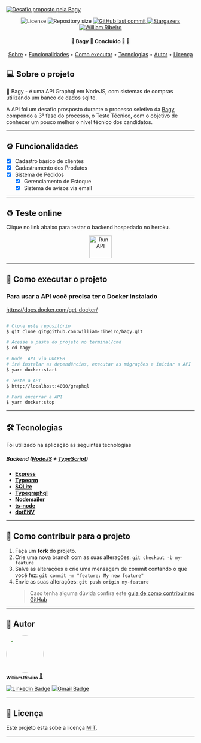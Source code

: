   <a href="https://site.bagy.com.br/">
    <img alt="Desafio proposto pela Bagy" src="https://tempodeinovacao.com.br/wp-content/uploads/2020/04/Bagy.png">
  </a>
  
<p align="center">	
 <img alt="License" src="https://img.shields.io/badge/license-MIT-8257E5">  <img alt="Repository size" src="https://img.shields.io/github/repo-size/william-ribeiro/bagy?color=774DD6" > 
  <a href="https://github.com/william-ribeiro/bagy/commits/develop">  <img alt="GitHub last commit" src="https://img.shields.io/github/last-commit/william-ribeiro/bagy?color=774DD6">
  </a> 
  <a href="https://github.com/william-ribeiro/bagy/stargazers">
    <img alt="Stargazers" src="https://img.shields.io/github/stars/william-ribeiro/bagy?color=8257E5&logo=github">
  </a>
     <a href="https://www.linkedin.com/in/william-ribeiro-0b5ab911a/">
      <img alt="William Ribeiro" src="https://img.shields.io/badge/-WilliamRibeiro-8257e5?style=flat&logo=Linkedin&logoColor=white" />
   </a>

</p>

<h4 align="center"> 
	🚧  Bagy  🚀 Concluído 🚀 🚧
</h4>

<p align="center">
 <a href="#-sobre-o-projeto">Sobre</a> •
 <a href="#-funcionalidades">Funcionalidades</a> • 
 <a href="#-como-executar-o-projeto">Como executar</a> • 
 <a href="#-tecnologias">Tecnologias</a> •  
 <a href="#-autor">Autor</a> • 
 <a href="#user-content--licença">Licença</a>
</p>

## 💻 Sobre o projeto

🚀 Bagy - é uma API Graphql em NodeJS, com sistemas de compras utilizando um banco de dados sqlite.

A API foi um desafio prosposto durante o processo seletivo da [Bagy](https://site.bagy.com.br/"), compondo a 3ª fase do processo, o Teste Técnico, com o objetivo de conhecer um pouco melhor o nível técnico dos candidatos.

---

## ⚙️ Funcionalidades

- [x] Cadastro básico de clientes
- [x] Cadastramento dos Produtos
- [x] Sistema de Pedidos
  - [x] Gerenciamento de Estoque
  - [x] Sistema de avisos via email

---

## ⚙️ Teste online

Clique no link abaixo para testar o backend hospedado no heroku.

<p align="center">
  <a href="https://bagy.herokuapp.com/graphql" target="_blank"><img src="https://img.icons8.com/color/2x/graphql.png" alt="Run API" height="60px" width="60px"></a>
</p>

---

## 🚀 Como executar o projeto

### Para usar a API você precisa ter o Docker instalado

https://docs.docker.com/get-docker/

```bash

# Clone este repositório
$ git clone git@github.com:william-ribeiro/bagy.git

# Acesse a pasta do projeto no terminal/cmd
$ cd bagy

# Rode  API via DOCKER
# irá instalar as dependências, executar as migrações e iniciar a API
$ yarn docker:start

# Teste a API
$ http://localhost:4000/graphql

# Para encerrar a API
$ yarn docker:stop


```

---

## 🛠 Tecnologias

Foi utilizado na aplicação as seguintes tecnologias

##### [](https://github.com/william-ribeiro/bagy#backend-nodejs--typescript)**Backend** ([NodeJS](https://nodejs.org/en/) + [TypeScript](https://www.typescriptlang.org/))

- **[Express](https://expressjs.com/)**
- **[Typeorm](https://typeorm.io/)**
- **[SQLite](https://github.com/mapbox/node-sqlite3)**
- **[Typegraphql](https://typegraphql.com/)**
- **[Nodemailer](https://nodemailer.com/about/)**
- **[ts-node](https://github.com/TypeStrong/ts-node)**
- **[dotENV](https://github.com/motdotla/dotenv)**

---

## 💪 Como contribuir para o projeto

1. Faça um **fork** do projeto.
2. Crie uma nova branch com as suas alterações: `git checkout -b my-feature`
3. Salve as alterações e crie uma mensagem de commit contando o que você fez: `git commit -m "feature: My new feature"`
4. Envie as suas alterações: `git push origin my-feature`
   > Caso tenha alguma dúvida confira este [guia de como contribuir no GitHub](./CONTRIBUTING.md)

---

## 🦸 Autor

<a href="https://github.com/william-ribeiro/">
 <img style="border-radius: 50%;" src="https://avatars.githubusercontent.com/u/60985185?s=460&u=389f6878e2b972d3f66348a698c7ecfbbb245582&v=4" width="100px;" alt=""/>
 <br />
 <sub><b>William Ribeiro</b></sub></a> <a href="https://blog.rocketseat.com.br/author/thiago/" title="AlunoRocketseat">🚀</a>
 <br />

[![Linkedin Badge](https://img.shields.io/badge/-William-blue?style=flat-square&logo=Linkedin&logoColor=white&link=https://www.linkedin.com/in/william-ribeiro-0b5ab911a/)](https://www.linkedin.com/in/william-ribeiro-0b5ab911a/)
[![Gmail Badge](https://img.shields.io/badge/-sbrdigital15@gmail.com-c14438?style=flat-square&logo=Gmail&logoColor=white&link=mailto:sbrdigital15@gmail.com)](mailto:sbrdigital15@gmail.com)

---

## 📝 Licença

Este projeto esta sobe a licença [MIT](./LICENSE).

---
